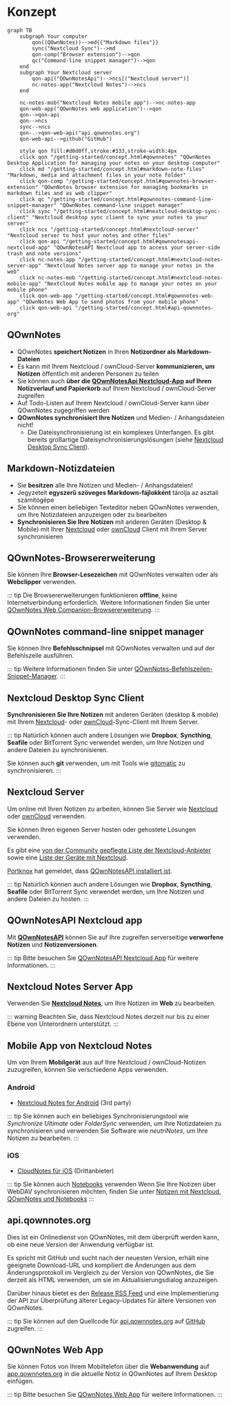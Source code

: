 # Konzept

```mermaid
graph TB
    subgraph Your computer
        qon((QOwnNotes))-->md{{"Markdown files"}}
        sync("Nextcloud Sync")-->md
        qon-comp("Browser extension")-->qon
        qc("Command-line snippet manager")-->qon
    end
    subgraph Your Nextcloud server
        qon-api("QOwnNotesApi")-->ncs[("Nextcloud server")]
        nc-notes-app("Nextcloud Notes")-->ncs
    end

    nc-notes-mob("Nextcloud Notes mobile app")-->nc-notes-app
    qon-web-app("QOwnNotes web application")-->qon
    qon-->qon-api
    qon-->ncs
    sync-->ncs
    qon-.->qon-web-api("api.qownnotes.org")
    qon-web-api-->github("GitHub")

    style qon fill:#d0d0ff,stroke:#333,stroke-width:4px
    click qon "/getting-started/concept.html#qownnotes" "QOwnNotes Desktop Application for managing your notes on your desktop computer"
    click md "/getting-started/concept.html#markdown-note-files" "Markdown, media and attachment files in your note folder"
    click qon-comp "/getting-started/concept.html#qownnotes-browser-extension" "QOwnNotes browser extension for managing bookmarks in markdown files and as web clipper"
    click qc "/getting-started/concept.html#qownnotes-command-line-snippet-manager" "QOwnNotes command-line snippet manager"
    click sync "/getting-started/concept.html#nextcloud-desktop-sync-client" "Nextcloud desktop sync client to sync your notes to your server"
    click ncs "/getting-started/concept.html#nextcloud-server" "Nextcloud server to host your notes and other files"
    click qon-api "/getting-started/concept.html#qownnotesapi-nextcloud-app" "QOwnNotesAPI Nextcloud app to access your server-side trash and note versions"
    click nc-notes-app "/getting-started/concept.html#nextcloud-notes-server-app" "Nextcloud Notes server app to manage your notes in the web"
    click nc-notes-mob "/getting-started/concept.html#nextcloud-notes-mobile-app" "Nextcloud Notes mobile app to manage your notes on your mobile phone"
    click qon-web-app "/getting-started/concept.html#qownnotes-web-app" "QOwnNotes Web App to send photos from your mobile phone"
    click qon-web-api "/getting-started/concept.html#api-qownnotes-org"
```

## QOwnNotes

- QOwnNotes **speichert Notizen** in Ihren **Notizordner als Markdown-Dateien**
- Es kann mit Ihrem Nextcloud / ownCloud-Server **kommunizieren, um Notizen** öffentlich mit anderen Personen zu teilen
- Sie können auch **über die [QOwnNotesApi Nextcloud-App](#qownnotesapi-nextcloud-app) auf Ihren Notizverlauf und Papierkorb** auf Ihrem Nextcloud / ownCloud-Server zugreifen
- Auf Todo-Listen auf Ihrem Nextcloud / ownCloud-Server kann über QOwnNotes zugegriffen werden
- **QOwnNotes synchronisiert Ihre Notizen** und Medien- / Anhangsdateien nicht!
    - Die Dateisynchronisierung ist ein komplexes Unterfangen. Es gibt bereits großartige Dateisynchronisierungslösungen (siehe [Nextcloud Desktop Sync Client](#nextcloud-desktop-sync-client)).


## Markdown-Notizdateien

- Sie **besitzen** alle Ihre Notizen und Medien- / Anhangsdateien!
- Jegyzeteit **egyszerű szöveges Markdown-fájlokként** tárolja az asztali számítógépe
- Sie können einen beliebigen Texteditor neben QOwnNotes verwenden, um Ihre Notizdateien anzuzeigen oder zu bearbeiten
- **Synchronisieren Sie Ihre Notizen** mit anderen Geräten (Desktop & Mobile) mit Ihrer [Nextcloud](https://nextcloud.com/) oder [ownCloud](https://owncloud.org/) Client mit Ihrem Server synchronisieren


## QOwnNotes-Browsererweiterung

Sie können Ihre **Browser-Lesezeichen** mit QOwnNotes verwalten oder als **Webclipper** verwenden.

::: tip
Die Browsererweiterungen funktionieren **offline**, keine Internetverbindung erforderlich. Weitere Informationen finden Sie unter [QOwnNotes Web Companion-Browsererweiterung](browser-extension.md).
:::

## QOwnNotes command-line snippet manager

Sie können Ihre **Befehlsschnipsel** mit QOwnNotes verwalten und auf der Befehlszeile ausführen.

::: tip
Weitere Informationen finden Sie unter [QOwnNotes-Befehlszeilen-Snippet-Manager](command-line-snippet-manager.md).
:::

## Nextcloud Desktop Sync Client

**Synchronisieren Sie Ihre Notizen** mit anderen Geräten (desktop & mobile) mit Ihrem [Nextcloud](https://nextcloud.com/)- oder [ownCloud](https://owncloud.org/)-Sync-Client mit Ihrem Server.

::: tip
Natürlich können auch andere Lösungen wie **Dropbox**, **Syncthing**, **Seafile** oder BitTorrent Sync verwendet werden, um Ihre Notizen und andere Dateien zu synchronisieren.

Sie können auch **git** verwenden, um mit Tools wie [gitomatic](https://github.com/muesli/gitomatic/) zu synchronisieren.
:::

## Nextcloud Server

Um online mit Ihren Notizen zu arbeiten, können Sie Server wie [Nextcloud](https://nextcloud.com/) oder [ownCloud](https://owncloud.org/) verwenden.

Sie können Ihren eigenen Server hosten oder gehostete Lösungen verwenden.

Es gibt eine [von der Community gepflegte Liste der Nextcloud-Anbieter](https://github.com/nextcloud/providers#providers) sowie eine [Liste der Geräte mit Nextcloud](https://nextcloud.com/devices/).

[Portknox](https://portknox.net) hat gemeldet, dass [QOwnNotesAPI installiert ist](https://portknox.net/en/app_listing).

::: tip
Natürlich können auch andere Lösungen wie **Dropbox**, **Syncthing**, **Seafile** oder BitTorrent Sync verwendet werden, um Ihre Notizen und andere Dateien zu hosten.
:::

## QOwnNotesAPI Nextcloud app

Mit [**QOwnNotesAPI**](https://github.com/pbek/qownnotesapi) können Sie auf Ihre zugreifen serverseitige **verworfene Notizen** und **Notizenversionen**.

::: tip
Bitte besuchen Sie [QOwnNotesAPI Nextcloud App](qownnotesapi.md) für weitere Informationen.
:::

## Nextcloud Notes Server App

Verwenden Sie [**Nextcloud Notes**](https://github.com/nextcloud/notes), um Ihre Notizen im **Web** zu bearbeiten.

::: warning
Beachten Sie, dass Nextcloud Notes derzeit nur bis zu einer Ebene von Unterordnern unterstützt.
:::

## Mobile App von Nextcloud Notes

Um von Ihrem **Mobilgerät** aus auf Ihre Nextcloud / ownCloud-Notizen zuzugreifen, können Sie verschiedene Apps verwenden.

### Android

- [Nextcloud Notes for Android](https://play.google.com/store/apps/details?id=it.niedermann.owncloud.notes) (3rd party)

::: tip
Sie können auch ein beliebiges Synchronisierungstool wie *Synchronize Ultimate* oder *FolderSync* verwenden, um Ihre Notizdateien zu synchronisieren und verwenden Sie Software wie *neutriNotes*, um Ihre Notizen zu bearbeiten.
:::

### iOS

- [CloudNotes für iOS](https://itunes.apple.com/de/app/cloudnotes-owncloud-notes/id813973264?mt=8) (Drittanbieter)

::: tip
Sie können auch [Notebooks](https://itunes.apple.com/us/app/notebooks-write-and-organize/id780438662) verwenden Wenn Sie Ihre Notizen über WebDAV synchronisieren möchten, finden Sie unter [Notizen mit Nextcloud, QOwnNotes und Notebooks](https://lifemeetscode.com/blog/taking-notes-with-nextcloud-qownnotes-and-notebooks)
:::

## api.qownnotes.org

Dies ist ein Onlinedienst von QOwnNotes, mit dem überprüft werden kann, ob eine neue Version der Anwendung verfügbar ist.

Es spricht mit GitHub und sucht nach der neuesten Version, erhält eine geeignete Download-URL und kompiliert die Änderungen aus dem Änderungsprotokoll im Vergleich zu der Version von QOwnNotes, die Sie derzeit als HTML verwenden, um sie im Aktualisierungsdialog anzuzeigen.

Darüber hinaus bietet es den [Release RSS Feed](http://api.qownnotes.org/rss/app-releases) und eine Implementierung der API zur Überprüfung älterer Legacy-Updates für ältere Versionen von QOwnNotes.

::: tip
Sie können auf den Quellcode für [api.qownnotes.org](https://api.qownnotes.org) auf [GitHub](https://github.com/qownnotes/api) zugreifen.
:::

## QOwnNotes Web App

Sie können Fotos von Ihrem Mobiltelefon über die **Webanwendung** auf [app.qownnotes.org](https://app.qownnotes.org/) in die aktuelle Notiz in QOwnNotes auf Ihrem Desktop einfügen.

::: tip
Bitte besuchen Sie [QOwnNotes Web App](web-app.md) für weitere Informationen.
:::
